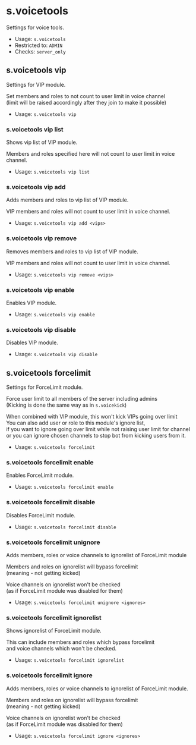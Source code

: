 # s.voicetools
Settings for voice tools.<br/>
 - Usage: `s.voicetools`
 - Restricted to: `ADMIN`
 - Checks: `server_only`
## s.voicetools vip
Settings for VIP module.<br/>

Set members and roles to not count to user limit in voice channel<br/>
(limit will be raised accordingly after they join to make it possible)<br/>
 - Usage: `s.voicetools vip`
### s.voicetools vip list
Shows vip list of VIP module.<br/>

Members and roles specified here will not count to user limit in voice channel.<br/>
 - Usage: `s.voicetools vip list`
### s.voicetools vip add
Adds members and roles to vip list of VIP module.<br/>

VIP members and roles will not count to user limit in voice channel.<br/>
 - Usage: `s.voicetools vip add <vips>`
### s.voicetools vip remove
Removes members and roles to vip list of VIP module.<br/>

VIP members and roles will not count to user limit in voice channel.<br/>
 - Usage: `s.voicetools vip remove <vips>`
### s.voicetools vip enable
Enables VIP module.<br/>
 - Usage: `s.voicetools vip enable`
### s.voicetools vip disable
Disables VIP module.<br/>
 - Usage: `s.voicetools vip disable`
## s.voicetools forcelimit
Settings for ForceLimit module.<br/>

Force user limit to all members of the server including admins<br/>
(Kicking is done the same way as in `s.voicekick`)<br/>

When combined with VIP module, this won't kick VIPs going over limit<br/>
You can also add user or role to this module's ignore list,<br/>
if you want to ignore going over limit while not raising user limit for channel<br/>
or you can ignore chosen channels to stop bot from kicking users from it.<br/>
 - Usage: `s.voicetools forcelimit`
### s.voicetools forcelimit enable
Enables ForceLimit module.<br/>
 - Usage: `s.voicetools forcelimit enable`
### s.voicetools forcelimit disable
Disables ForceLimit module.<br/>
 - Usage: `s.voicetools forcelimit disable`
### s.voicetools forcelimit unignore
Adds members, roles or voice channels to ignorelist of ForceLimit module<br/>

Members and roles on ignorelist will bypass forcelimit<br/>
(meaning - not getting kicked)<br/>

Voice channels on ignorelist won't be checked<br/>
(as if ForceLimit module was disabled for them)<br/>
 - Usage: `s.voicetools forcelimit unignore <ignores>`
### s.voicetools forcelimit ignorelist
Shows ignorelist of ForceLimit module.<br/>

This can include members and roles which bypass forcelimit<br/>
and voice channels which won't be checked.<br/>
 - Usage: `s.voicetools forcelimit ignorelist`
### s.voicetools forcelimit ignore
Adds members, roles or voice channels to ignorelist of ForceLimit module.<br/>

Members and roles on ignorelist will bypass forcelimit<br/>
(meaning - not getting kicked)<br/>

Voice channels on ignorelist won't be checked<br/>
(as if ForceLimit module was disabled for them)<br/>
 - Usage: `s.voicetools forcelimit ignore <ignores>`
